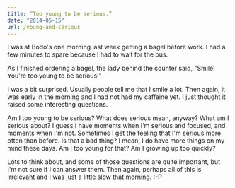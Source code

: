 ```yaml
---
title: “Too young to be serious.”
date: "2014-05-15"
url: /young-and-serious
---
```



I was at Bodo's one morning last week getting a bagel before work. I had
a few minutes to spare because I had to wait for the bus.

As I finished ordering a bagel, the lady behind the counter said, "Smile!
You're too young to be serious!"

I was a bit surprised. Usually people tell me that I smile a lot. Then again,
it was early in the morning and I had not had my caffeine yet. I just thought
it raised some interesting questions.

Am I too young to be serious? What does serious mean, anyway? What am I serious
about? I guess I have moments when I'm serious and focused, and moments when
I'm not. Sometimes I get the feeling that I'm serious more often than before.
Is that a bad thing? I mean, I do have more things on my mind these days. Am
I too young for that? Am I growing up too quickly?

Lots to think about, and some of those questions are quite important, but
I'm not sure if I can answer them. Then again, perhaps all of this is
irrelevant and I was just a little slow that morning. :-P
